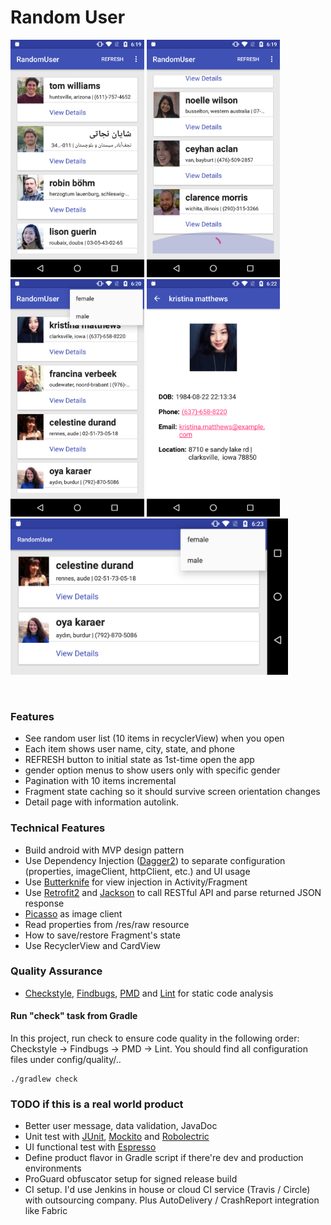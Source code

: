 # Random User
<p align="left">
<img height="380" src="https://github.com/rascalyen/RandomUser/blob/master/screenshot/00.png" />
<img height="380" src="https://github.com/rascalyen/RandomUser/blob/master/screenshot/01.png" />
<img height="380" src="https://github.com/rascalyen/RandomUser/blob/master/screenshot/02.png" />
<img height="380" src="https://github.com/rascalyen/RandomUser/blob/master/screenshot/03.png" />
<img height="250" src="https://github.com/rascalyen/RandomUser/blob/master/screenshot/04.png" />
</p><br>

### Features
* See random user list (10 items in recyclerView) when you open
* Each item shows user name, city, state, and phone
* REFRESH button to initial state as 1st-time open the app
* gender option menus to show users only with specific gender
* Pagination with 10 items incremental
* Fragment state caching so it should survive screen orientation changes
* Detail page with information autolink.

### Technical Features
* Build android with MVP design pattern
* Use Dependency Injection ([Dagger2](http://google.github.io/dagger/)) to separate configuration (properties, imageClient, httpClient, etc.) and UI usage
* Use [Butterknife](https://github.com/JakeWharton/butterknife) for view injection in Activity/Fragment
* Use [Retrofit2](http://square.github.io/retrofit/) and [Jackson](https://github.com/FasterXML/jackson) to call RESTful API and parse returned JSON response
* [Picasso](http://square.github.io/picasso/) as image client
* Read properties from /res/raw resource
* How to save/restore Fragment's state
* Use RecyclerView and CardView


### Quality Assurance
* [Checkstyle](http://checkstyle.sourceforge.net/), [Findbugs](http://findbugs.sourceforge.net/), [PMD](https://pmd.github.io/) and [Lint](https://developer.android.com/studio/write/lint.html) for static code analysis

#### Run "check" task from Gradle
In this project, run check to ensure code quality in the following order: Checkstyle -> Findbugs -> PMD -> Lint.  You should find all configuration files under config/quality/..

```
./gradlew check
```


### TODO if this is a real world product

* Better user message, data validation, JavaDoc
* Unit test with [JUnit](http://junit.org/), [Mockito](http://mockito.org/) and [Robolectric](http://robolectric.org/)
* UI functional test with [Espresso](https://google.github.io/android-testing-support-library/docs/espresso/)
* Define product flavor in Gradle script if there're dev and production environments
* ProGuard obfuscator setup for signed release build
* CI setup. I'd use Jenkins in house or cloud CI service (Travis / Circle) with outsourcing company. Plus AutoDelivery / CrashReport integration like Fabric
